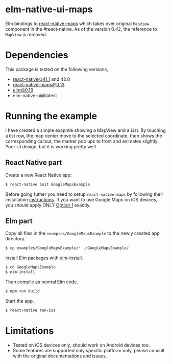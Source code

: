 # elm-native-ui-maps
Elm bindings to [react-native-maps](https://github.com/airbnb/react-native-maps) which takes over original `MapView` component in the #react-native. As of the version 0.42, the reference to `MapView` is removed.

# Dependencies
This package is tested on the following versions,
- react-native@41.1 and 42.0
- react-native-maps@0.13
- elm@0.18
- elm-native-ui@latest

# Running the example
I have created a simple exapmle showing a MapView and a List. By touching a list row, the map center move to the selected coordinate, then shows the corresponding callout, the marker pop ups to front and animates slightly. Poor UI design, but it is working pretty well.

## React Native part
Create a new React Native app:

```bash
$ react-native init GoogleMapsExample
```

Before going futher you need to setup `react-native-maps` by following their installation [instructions](https://github.com/airbnb/react-native-maps/blob/master/docs/installation.md). If you want to use Google Maps on iOS devices, you should apply ONLY [Option 1](https://github.com/airbnb/react-native-maps/blob/master/docs/installation.md#option-1-cocoapods---same-as-the-included-airmapsexplorer-example) exactly.

## Elm part
Copy all files in the `examples/GoogleMapsExample` to the newly created app directory.
```bash
$ cp examples/GoogleMapsExample/* ./GoogleMapsExample/
```

Install Elm packages with [elm-install](https://github.com/gdotdesign/elm-github-install).
```bash
$ cd GoogleMapsExample
$ elm-install
```

Then compile as nomral Elm code.
```bash
$ npm run build
```

Start the app.
```bash
$ react-native run-ios
```

# Limitations
- Tested on iOS devices only, should work on Android devices too.
- Some features are supported only specific platform only, please consult with the original documentations and issues.
